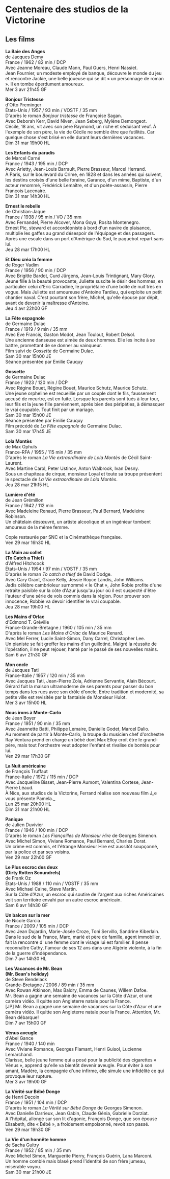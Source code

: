 # Centenaire des studios de la Victorine

## Les films

**La Baie des Anges**  
de Jacques Demy  
France / 1962 / 82 min / DCP  
Avec Jeanne Moreau, Claude Mann, Paul Guers, Henri Nassiet.  
Jean Fournier, un modeste employé de banque, découvre le monde du jeu et rencontre Jackie, une belle joueuse qui se dit « un personnage de roman ». Il en tombe éperdument amoureux.  
Mer 3 avr 21h45 GF

**Bonjour Tristesse**  
d'Otto Preminger  
États-Unis / 1957 / 93 min / VOSTF / 35 mm  
D'après le roman _Bonjour tristesse_ de Françoise Sagan.  
Avec Deborah Kerr, David Niven, Jean Seberg, Mylène Demongeot.  
Cécile, 18 ans, vit avec son père Raymond, un riche et séduisant veuf. À l'exemple de son père, la vie de Cécile ne semble être que futilités. Car quelque chose s'est brisé en elle durant leurs dernières vacances.  
Dim 31 mar 19h00 HL

**Les Enfants du paradis**  
de Marcel Carné  
France / 1943 / 195 min / DCP  
Avec Arletty, Jean-Louis Barrault, Pierre Brasseur, Marcel Herrand.  
À Paris, sur le boulevard du Crime, en 1828 et dans les années qui suivent, les destins croisés d'une belle foraine, Garance, d'un mime, Baptiste, d'un acteur renommé, Frédérick Lemaître, et d'un poète-assassin, Pierre François Lacenaire.  
Dim 31 mar 14h30 HL

**Ernest le rebelle**  
de Christian-Jaque  
France / 1938 / 95 min / VO / 35 mm  
Avec Fernandel, Pierre Alcover, Mona Goya, Rosita Montenegro.  
Ernest Pic, steward et accordéoniste à bord d'un navire de plaisance, multiplie les gaffes au grand désespoir de l'équipage et des passagers. Après une escale dans un port d'Amérique du Sud, le paquebot repart sans lui.  
Jeu 28 mar 17h00 HL

**Et Dieu créa la femme**  
de Roger Vadim  
France / 1956 / 90 min / DCP  
Avec Brigitte Bardot, Curd Jürgens, Jean-Louis Trintignant, Mary Glory.  
Jeune fille à la beauté provocante, Juliette suscite le désir des hommes, en particulier celui d'Eric Carradine, le propriétaire d'une boîte de nuit très en vogue. Mais Juliette est amoureuse d'Antoine Tardieu, qui exploite un petit chantier naval. C'est pourtant son frère, Michel, qu'elle épouse par dépit, avant de devenir la maîtresse d'Antoine.  
Jeu 4 avr 22h00 GF

**La Fête espagnole**  
de Germaine Dulac  
France / 1919 / 9 min / 35 mm  
Avec Ève Francis, Gaston Modot, Jean Toulout, Robert Delsol.  
Une ancienne danseuse est aimée de deux hommes. Elle les incite à se battre, promettant de se donner au vainqueur.  
Film suivi de _Gossette_ de Germaine Dulac.  
Sam 30 mar 15h00 JE  
Séance présentée par Emilie Cauquy

**Gossette**  
de Germaine Dulac  
France / 1923 / 120 min / DCP  
Avec Régine Bouet, Régine Bouet, Maurice Schutz, Maurice Schutz.  
Une jeune orpheline est recueillie par un couple dont le fils, faussement accusé de meurtre, est en fuite. Lorsque les parents sont tués à leur tour, leur fils et la jeune fille parviennent, après bien des péripéties, à démasquer le vrai coupable. Tout finit par un mariage.  
Sam 30 mar 15h00 JE  
Séance présentée par Emilie Cauquy  
Film précédé de _La Fête espagnole_ de Germaine Dulac.  
Sam 30 mar 17h45 JE

**Lola Montès**  
de Max Ophuls  
France-RFA / 1955 / 115 min / 35 mm  
D'après le roman _La Vie extraordinaire de Lola Montès_ de Cécil Saint-Laurent.  
Avec Martine Carol, Peter Ustinov, Anton Walbrook, Ivan Desny.  
Sous un chapiteau de cirque, monsieur Loyal et toute sa troupe présentent le spectacle de _La Vie extraordinaire de Lola Montès_.  
Jeu 28 mar 21h15 HL

**Lumière d'été**  
de Jean Grémillon  
France / 1942 / 112 min  
Avec Madeleine Renaud, Pierre Brasseur, Paul Bernard, Madeleine Robinson.  
Un châtelain désœuvré, un artiste alcoolique et un ingénieur tombent amoureux de la même femme.

Copie restaurée par SNC et la Cinémathèque française.  
Ven 29 mar 16h30 HL

**La Main au collet**  
**(To Catch a Thief)**  
d'Alfred Hitchcock  
États-Unis / 1954 / 97 min / VOSTF / 35 mm  
D'après le roman _To catch a thief_ de David Dodge.  
Avec Cary Grant, Grace Kelly, Jessie Royce Landis, John Williams.  
Jadis célèbre cambrioleur surnommé « le Chat », John Robie profite d'une retraite paisible sur la côte d'Azur jusqu'au jour où il est suspecté d'être l'auteur d'une série de vols commis dans la région. Pour prouver son innocence, Robbie va devoir identifier le vrai coupable.  
Jeu 28 mar 19h00 HL

**Les Mains d'Orlac**  
d'Edmond T. Gréville  
France-Grande-Bretagne / 1960 / 105 min / 35 mm  
D'après le roman _Les Mains d'Orlac_ de Maurice Renard.  
Avec Mel Ferrer, Lucile Saint-Simon, Dany Carrel, Christopher Lee.  
Un pianiste se fait greffer les mains d'un guillotiné. Malgré la réussite de l'opération, il ne peut rejouer, hanté par le passé de ses nouvelles mains.  
Sam 6 avr 21h30 GF

**Mon oncle**  
de Jacques Tati  
France-Italie / 1957 / 120 min / 35 mm  
Avec Jacques Tati, Jean-Pierre Zola, Adrienne Servantie, Alain Bécourt.  
Gérard fuit la maison ultramoderne de ses parents pour passer du bon temps dans les rues avec son drôle d'oncle. Entre tradition et modernité, sa petite ville est revisitée par la fantaisie de Monsieur Hulot.  
Mer 3 avr 15h00 HL

**Nous irons à Monte-Carlo**  
de Jean Boyer  
France / 1951 / 90 min / 35 mm  
Avec Jeannette Batti, Philippe Lemaire, Danielle Godet, Marcel Dalio.  
Au moment de partir à Monte-Carlo, la troupe du musicien chef d'orchestre Ray Ventura prend en charge un bébé dont Max Elloy croit être le grand-père, mais tout l'orchestre veut adopter l'enfant et rivalise de bontés pour lui.  
Ven 29 mar 17h30 GF

**La Nuit américaine**  
de François Truffaut  
France-Italie / 1972 / 115 min / DCP  
Avec Jacqueline Bisset, Jean-Pierre Aumont, Valentina Cortese, Jean-Pierre Léaud.  
À Nice, aux studios de la Victorine, Ferrand réalise son nouveau film J_e vous présente Pamela._  
Lun 25 mar 20h00 HL  
Dim 31 mar 21h00 HL

**Panique**  
de Julien Duvivier  
France / 1946 / 100 min / DCP  
D'après le roman _Les Fiançailles de Monsieur Hire_ de Georges Simenon.  
Avec Michel Simon, Viviane Romance, Paul Bernard, Charles Dorat.  
Un crime est commis, et l'étrange Monsieur Hire est aussitôt soupçonné, par la police et par ses voisins.  
Ven 29 mar 22h00 GF

**Le Plus escroc des deux**  
**(Dirty Rotten Scoundrels)**  
de Frank Oz  
États-Unis / 1988 / 110 min / VOSTF / 35 mm  
Avec Michael Caine, Steve Martin.  
Sur la Côte d'Azur, un escroc qui soutire de l'argent aux riches Américaines voit son territoire envahi par un autre escroc américain.  
Sam 6 avr 14h30 GF

**Un balcon sur la mer**  
de Nicole Garcia  
France / 2009 / 105 min / DCP  
Avec Jean Dujardin, Marie-Josée Croze, Toni Servillo, Sandrine Kiberlain.  
Dans le sud de la France, Marc, marié et père de famille, agent immobilier, fait la rencontre d' une femme dont le visage lui est familier. Il pense reconnaître Cathy, l'amour de ses 12 ans dans une Algérie violente, à la fin de la guerre d'indépendance.  
Dim 7 avr 14h30 HL

**Les Vacances de Mr. Bean**  
**(Mr. Bean's holiday)**  
de Steve Bendelack  
Grande-Bretagne / 2006 / 89 min / 35 mm  
Avec Rowan Atkinson, Max Baldry, Emma de Caunes, Willem Dafoe.  
Mr. Bean a gagné une semaine de vacances sur la Côte d'Azur, et une caméra vidéo. Il quitte son Angleterre natale pour la France.  
[JP] Mr. Bean a gagné une semaine de vacances sur la Côte d'Azur et une caméra vidéo. Il quitte son Angleterre natale pour la France. Attention, Mr. Bean débarque!  
Dim 7 avr 15h00 GF

**Vénus aveugle**  
d'Abel Gance  
France / 1940 / 140 min  
Avec Viviane Romance, Georges Flamant, Henri Guisol, Lucienne Lemarchand.  
Clarisse, belle jeune femme qui a posé pour la publicité des cigarettes « Vénus », apprend qu'elle va bientôt devenir aveugle. Pour éviter à son amant, Madère, la compagnie d'une infirme, elle simule une infidélité ce qui provoque leur rupture.  
Mer 3 avr 19h00 GF

**La Vérité sur Bébé Donge**  
de Henri Decoin  
France / 1951 / 104 min / DCP  
D'après le roman _La Vérité sur Bébé Donge_ de Georges Simenon.  
Avec Danielle Darrieux, Jean Gabin, Claude Génia, Gabrielle Dorziat.  
A l'hôpital, allongé sur son lit d'agonie, François Donge, que son épouse Elisabeth, dite « Bébé », a froidement empoisonné, revoit son passé.  
Ven 29 mar 19h30 GF

**La Vie d'un honnête homme**  
de Sacha Guitry  
France / 1952 / 85 min / 35 mm  
Avec Michel Simon, Marguerite Pierry, François Guérin, Lana Marconi.  
Un homme comblé mais blasé prend l'identité de son frère jumeau, misérable voyou.  
Sam 30 mar 21h00 JE

